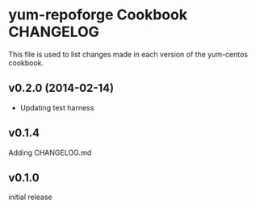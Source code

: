 yum-repoforge Cookbook CHANGELOG
======================
This file is used to list changes made in each version of the yum-centos cookbook.

v0.2.0 (2014-02-14)
-------------------
- Updating test harness


v0.1.4
------
Adding CHANGELOG.md


v0.1.0
------
initial release
